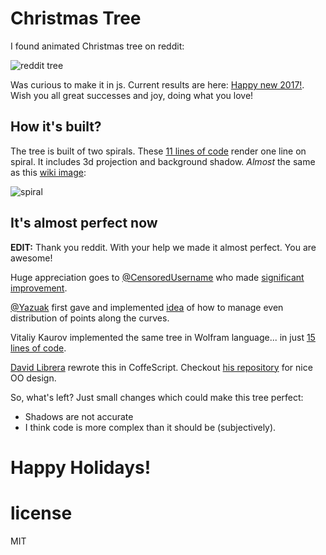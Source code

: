 Christmas Tree
===============

I found animated Christmas tree on reddit:

![reddit tree](http://i.imgur.com/Fy4S1jR.gif)

Was curious to make it in js. Current results are here: [Happy new  2017!](http://anvaka.github.io/atree/). Wish you all great successes and joy, doing what you love!

How it's built?
---------------
The tree is built of two spirals. These [11 lines of code](https://github.com/anvaka/atree/blob/2937249242a0204929aca45cdb8b937cfb5af3e5/index.js#L86-L97) render one line on spiral. It includes 3d projection and background shadow. _Almost_ the same as this [wiki image](http://en.wikipedia.org/wiki/File:ComplexSinInATimeAxe.gif):

![spiral](http://upload.wikimedia.org/wikipedia/commons/a/a5/ComplexSinInATimeAxe.gif)

It's almost perfect now
-----------------------

**EDIT:** Thank you reddit. With your help we made it almost perfect. You are awesome! 

Huge appreciation goes to [@CensoredUsername](https://github.com/CensoredUsername) who made [significant improvement](http://www.reddit.com/r/programming/comments/1tswai/t_sin_t_christmas_tree/cebhvu9). 

[@Yazuak](https://github.com/Yazuak) first gave and implemented [idea](http://www.reddit.com/r/programming/comments/1tswai/t_sin_t_christmas_tree/cebajpt) of how to manage even distribution of points along the curves.

Vitaliy Kaurov implemented the same tree in Wolfram language... in just [15 lines of code](http://community.wolfram.com/groups/-/m/t/175891).

[David Librera](https://github.com/davidlibrera) rewrote this in CoffeScript. Checkout [his repository](https://github.com/davidlibrera/atree/tree/master/js/coffee) for nice OO design. 

So, what's left? Just small changes which could make this tree perfect:

* Shadows are not accurate
* I think code is more complex than it should be (subjectively).

# Happy Holidays!

# license

MIT
